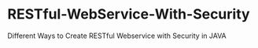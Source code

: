 # RESTful-WebService-With-Security
 Different Ways to Create RESTful Webservice with Security in JAVA
